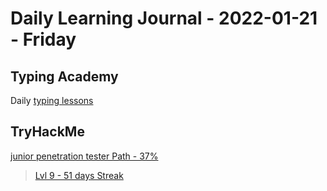 # Daily Learning Journal - 2022-01-21 - Friday

## Typing Academy

Daily [typing lessons](https://www.typing.academy/typing-tutor/lessons)

## TryHackMe

[junior penetration tester Path - 37%](https://tryhackme.com/path/outline/jrpenetrationtester)

> [Lvl 9 - 51 days Streak](https://tryhackme.com/p/Universalamateur)

